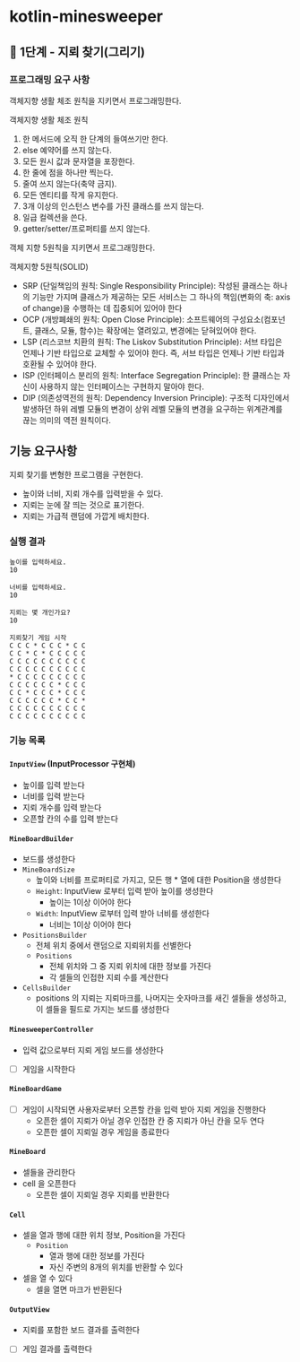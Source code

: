# kotlin-minesweeper

## 🚀 1단계 - 지뢰 찾기(그리기)

### 프로그래밍 요구 사항
객체지향 생활 체조 원칙을 지키면서 프로그래밍한다.

객체지향 생활 체조 원칙

1. 한 메서드에 오직 한 단계의 들여쓰기만 한다.
2. else 예약어를 쓰지 않는다.
3. 모든 원시 값과 문자열을 포장한다.
4. 한 줄에 점을 하나만 찍는다.
5. 줄여 쓰지 않는다(축약 금지).
6. 모든 엔티티를 작게 유지한다.
7. 3개 이상의 인스턴스 변수를 가진 클래스를 쓰지 않는다.
8. 일급 컬렉션을 쓴다.
9. getter/setter/프로퍼티를 쓰지 않는다.

객체 지향 5원칙을 지키면서 프로그래밍한다.

객체지향 5원칙(SOLID)

- SRP (단일책임의 원칙: Single Responsibility Principle): 작성된 클래스는 하나의 기능만 가지며 클래스가 제공하는 모든 서비스는 그 하나의 책임(변화의 축: axis of change)을 수행하는 데 집중되어 있어야 한다
- OCP (개방폐쇄의 원칙: Open Close Principle): 소프트웨어의 구성요소(컴포넌트, 클래스, 모듈, 함수)는 확장에는 열려있고, 변경에는 닫혀있어야 한다.
- LSP (리스코브 치환의 원칙: The Liskov Substitution Principle): 서브 타입은 언제나 기반 타입으로 교체할 수 있어야 한다. 즉, 서브 타입은 언제나 기반 타입과 호환될 수 있어야 한다.
- ISP (인터페이스 분리의 원칙: Interface Segregation Principle): 한 클래스는 자신이 사용하지 않는 인터페이스는 구현하지 말아야 한다.
- DIP (의존성역전의 원칙: Dependency Inversion Principle): 구조적 디자인에서 발생하던 하위 레벨 모듈의 변경이 상위 레벨 모듈의 변경을 요구하는 위계관계를 끊는 의미의 역전 원칙이다.

## 기능 요구사항
지뢰 찾기를 변형한 프로그램을 구현한다.

- 높이와 너비, 지뢰 개수를 입력받을 수 있다.
- 지뢰는 눈에 잘 띄는 것으로 표기한다.
- 지뢰는 가급적 랜덤에 가깝게 배치한다.

### 실행 결과
```
높이를 입력하세요.
10

너비를 입력하세요.
10

지뢰는 몇 개인가요?
10

지뢰찾기 게임 시작
C C C * C C C * C C
C C * C * C C C C C
C C C C C C C C C C
C C C C C C C C C C
* C C C C C C C C C
C C C C C C * C C C
C C * C C C * C C C
C C C C C C * C C *
C C C C C C C C C C
C C C C C C C C C C

```

### 기능 목록 

#### `InputView` (InputProcessor 구현체)

- 높이를 입력 받는다
- 너비를 입력 받는다
- 지뢰 개수를 입력 받는다
- 오픈할 칸의 수를 입력 받는다

#### `MineBoardBuilder`

- 보드를 생성한다 
- `MineBoardSize`
  - 높이와 너비를 프로퍼티로 가지고, 모든 행 * 열에 대한 Position을 생성한다
  - `Height`: InputView 로부터 입력 받아 높이를 생성한다
    - 높이는 1이상 이어야 한다
  - `Width`: InputView 로부터 입력 받아 너비를 생성한다
    - 너비는 1이상 이어야 한다
- `PositionsBuilder`
  - 전체 위치 중에서 랜덤으로 지뢰위치를 선별한다  
  - `Positions`
    -  전체 위치와 그 중 지뢰 위치에 대한 정보를 가진다
    -  각 셀들의 인접한 지뢰 수를 계산한다
- `CellsBuilder`
  - positions 의 지뢰는 지뢰마크를, 나머지는 숫자마크를 새긴 셀들을 생성하고, 이 셀들을 필드로 가지는 보드를 생성한다

#### `MinesweeperController`

- 입력 값으로부터 지뢰 게임 보드를 생성한다 
- [ ] 게임을 시작한다


#### `MineBoardGame`

- [ ] 게임이 시작되면 사용자로부터 오픈할 칸을 입력 받아 지뢰 게임을 진행한다
  - 오픈한 셀이 지뢰가 아닐 경우 인접한 칸 중 지뢰가 아닌 칸을 모두 연다 
  - 오픈한 셀이 지뢰일 경우 게임을 종료한다

#### `MineBoard`

- 셀들을 관리한다
- cell 을 오픈한다
  - 오픈한 셀이 지뢰일 경우 지뢰를 반환한다
  
#### `Cell`

- 셀을 열과 행에 대한 위치 정보, Position을 가진다
  - `Position`
    - 열과 행에 대한 정보를 가진다
    - 자신 주변의 8개의 위치를 반환할 수 있다
- 셀을 열 수 있다 
  - 셀을 열면 마크가 반환된다
  
#### `OutputView`
- 지뢰를 포함한 보드 결과를 출력한다
- [ ] 게임 결과를 출력한다
